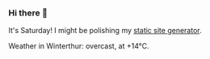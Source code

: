 ### Hi there :wave:

It's Saturday! I might be polishing my [static site generator](https://github.com/bewuethr/pandoc-bash-blog).

Weather in Winterthur: overcast, at +14°C.
